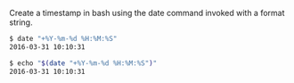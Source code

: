 Create a timestamp in bash using the date command invoked with a format string.

```sh
$ date "+%Y-%m-%d %H:%M:%S"
2016-03-31 10:10:31
```

```sh
$ echo "$(date "+%Y-%m-%d %H:%M:%S")"
2016-03-31 10:10:31
```